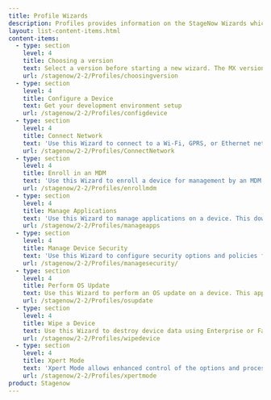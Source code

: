 ```yaml
---
title: Profile Wizards
description: Profiles provides information on the StageNow Wizards which allow the staging administrator to define software configuration and installation for enterprise devices. Wizards allows you to configure common tasks.
layout: list-content-items.html
content-items:
  - type: section
    level: 4
    title: Choosing a version
    text: Select a version before starting a new wizard. The MX version will determine the functionality available to your profile setting.
    url: /stagenow/2-2/Profiles/choosingversion
  - type: section
    level: 4
    title: Configure a Device
    text: Get your development environment setup
    url: /stagenow/2-2/Profiles/configdevice
  - type: section
    level: 4
    title: Connect Network
    text: 'Use this Wizard to connect to a Wi-Fi, GPRS, or Ethernet network.'
    url: /stagenow/2-2/Profiles/ConnectNetwork
  - type: section
    level: 4
    title: Enroll in an MDM
    text: 'Use this Wizard to enroll a device for management by an MDM. This downloads, installs, configures, and launches an MDM agent. This Wizard also allows you to connect to a staging and/or production network and reboot the device.'
    url: /stagenow/2-2/Profiles/enrollmdm
  - type: section
    level: 4
    title: Manage Applications
    text: 'Use this Wizard to manage applications on a device. This downloads, installs, uninstalls and launches any applications. This Wizard also allows you to connect to a staging and/or production network, install licenses, configure simulScan, download data files, and reboot the device.'
    url: /stagenow/2-2/Profiles/manageapps
  - type: section
    level: 4
    title: Manage Device Security
    text: 'Use this Wizard to configure security options and policies for a device. This can whitelist and blacklist applications, control screen time-outs, and enable or disable an SD card, camera, GPRS, Bluetooth, GPS, or USB.'
    url: /stagenow/2-2/Profiles/managesecurity/
  - type: section
    level: 4
    title: Perform OS Update
    text: Use this Wizard to perform an OS update on a device. This applies an update or a patch to the OS by downloading a zip file to the device or using an existing zip file on the device. This Wizard also allows you to connect to a network.
    url: /stagenow/2-2/Profiles/osupdate
  - type: section
    level: 4
    title: Wipe a Device
    text: Use this Wizard to destroy device data using Enterprise or Factory Reset.
    url: /stagenow/2-2/Profiles/wipedevice
  - type: section
    level: 4
    title: Xpert Mode
    text: 'Xpert Mode allows enhanced control of the options and processes offered through the Profile Wizards and Setting Types in order to build custom profiles. In this mode, the administrator can use any settings and/or any Wizards offered in the StageNow tool, in any order.'
    url: /stagenow/2-2/Profiles/xpertmode
product: Stagenow
---
```

 







